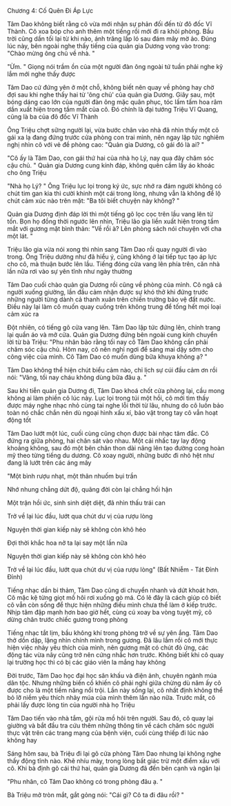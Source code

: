 




Chương 4: Cố Quên Đi Áp Lực

Tâm Dao không biết rằng cô vừa mới nhận sự phản đối đến từ đô đốc Vĩ Thành. Cô xoa bóp cho anh thêm một tiếng rồi mới đi ra khỏi phòng. Bầu trời cũng dần tối lại từ khi nào, ánh trăng lấp ló sau đám mây mờ ảo. Đúng lúc này, bên ngoài nghe thấy tiếng của quản gia Dương vọng vào trong: "Chào mừng ông chủ về nhà. "

"Ừm. " Giọng nói trầm ồn của một người đàn ông ngoài tứ tuần phải nghe kỹ lắm mới nghe thấy được

Tâm Dao cứ đứng yên ở một chỗ, không biết nên quay về phòng hay chờ đợi sau khi nghe thấy hai từ 'ông chủ' của quản gia Dương. Giây sau, một bóng dáng cao lớn của người đàn ông mặc quân phục, tóc lấm tấm hoa râm dần xuất hiện trong tầm mắt của cô. Đó chính là đại tướng Triệu Vĩ Quang, cũng là ba của đô đốc Vĩ Thành

Ông Triệu chợt sững người lại, vừa bước chân vào nhà đã nhìn thấy một cô gái xa lạ đang đứng trước cửa phòng con trai mình, nên ngay lập tức nghiêm nghị nhìn cô với vẻ đề phòng cao: "Quản gia Dương, cô gái đó là ai? "

"Cô ấy là Tâm Dao, con gái thứ hai của nhà họ Lý, nay qua đây chăm sóc cậu chủ. " Quản gia Dương cung kính đáp, không quên cầm lấy áo khoác cho ông Triệu

"Nhà họ Lý? " Ông Triệu lục lọi trong ký ức, sực nhớ ra đám người không có chút tim gan kia thì cười khinh một cái trong lòng, nhưng vẫn là không để lộ chút cảm xúc nào trên mặt: "Ba tôi biết chuyện này không? "

Quản gia Dương định đáp lời thì một tiếng gõ lọc cọc trên lầu vang lên từ tốn. Bọn họ đồng thời ngước lên nhìn, Triệu lão gia liền xuất hiện trong tầm mắt với gương mặt bình thản: "Về rồi à? Lên phòng sách nói chuyện với cha một lát. "

Triệu lão gia vừa nói xong thì nhìn sang Tâm Dao rồi quay người đi vào trong. Ông Triệu dường như đã hiểu ý, cũng không ở lại tiếp tục tạo áp lực cho cô, mà thuận bước lên lầu. Tiếng đóng cửa vang lên phía trên, căn nhà lần nữa rơi vào sự yên tĩnh như ngày thường

Tâm Dao cuối chào quản gia Dương rồi cũng về phòng của mình. Cô ngã cả người xuống giường, lần đầu cảm nhận được sự khó thở khi đứng trước những người từng dành cả thanh xuân trên chiến trường bảo vệ đất nước. Điều này lại làm cô muốn quay cuồng trên không trung để tống hết mọi loại cảm xúc ra

Đột nhiên, có tiếng gõ cửa vang lên. Tâm Dao lập tức đứng lên, chỉnh trang lại quần áo và mở cửa. Quản gia Dương đứng bên ngoài cung kính chuyển lời từ bà Triệu: "Phu nhân bảo rằng tối nay cô Tâm Dao không cần phải chăm sóc cậu chủ. Hôm nay, cô nên nghỉ ngơi để sáng mai dậy sớm cho công việc của mình. Cô Tâm Dao có muốn dùng bữa khuya không ạ? "

Tâm Dao không thể hiện chút biểu cảm nào, chỉ lịch sự cúi đầu cảm ơn rồi nói: "Vâng, tối nay cháu không dùng bữa đâu ạ. "

Sau khi tiễn quản gia Dương đi, Tâm Dao khoá chốt cửa phòng lại, cầu mong không ai làm phiền cô lúc này. Lục lọi trong túi một hồi, cô mới tìm thấy được máy nghe nhạc nhỏ cùng tai nghe lỗi thời từ lâu, nhưng do cô luôn bảo toàn nó chắc chắn nên dù ngoại hình xấu xí, bảo vật trong tay cô vẫn hoạt động tốt

Tâm Dao lướt một lúc, cuối cùng cũng chọn được bài nhạc tâm đắc. Cô đứng ra giữa phòng, hai chân sát vào nhau. Một cái nhấc tay lay động khoảng không, sau đó một bên chân thon dài nâng lên tạo đường cong hoàn mỹ theo từng tiếng du dương. Cô xoay người, những bước đi nhỏ hệt như đang lả lướt trên các áng mây

"Một bình rượu nhạt, một thân nhuốm bụi trần

Nhớ nhung chẳng dứt độ, quãng đời còn lại chẳng hối hận


Một trận hồi ức, sinh sinh diệt diệt, đã nhìn thấu trái can

Trở về lại lúc đầu, lướt qua chút dư vị của rượu lòng

Nguyện thời gian kiếp này sẽ không còn khô héo

Đợi thời khắc hoa nở ta lại say một lần nữa

Nguyện thời gian kiếp này sẽ không còn khô héo

Trở về lại lúc đầu, lướt qua chút dư vị của rượu lòng" (Bất Nhiễm - Tát Đỉnh Đỉnh)

Tiếng nhạc dần bi thảm, Tâm Dao cũng di chuyển nhanh và dứt khoát hơn. Cô mặc kệ từng giọt mồ hôi rơi xuống gò má. Có lẽ đây là cách giúp cô biết cô vẫn còn sống để thực hiện những điều mình chưa thể làm ở kiếp trước. Nhịp tâm đập mạnh hơn bao giờ hết, cùng cú xoay ba vòng tuyệt mỹ, cô dừng chân trước chiếc gương trong phòng

Tiếng nhạc tắt lịm, bầu không khí trong phòng trở về sự yên ắng. Tâm Dao thở dồn dập, lặng nhìn chính mình trong gương. Đã lâu lắm rồi cô mới thực hiện việc nhảy yêu thích của mình, nên gương mặt có chút đỏ ửng, các động tác vừa nãy cũng trở nên cứng nhắc hơn trước. Không biết khi cô quay lại trường học thì có bị các giáo viên la mắng hay không

Đời trước, Tâm Dao học đại học sân khấu và điện ảnh, chuyên ngành múa dân tộc. Nhưng những biến cố khiến cô phải nghỉ giữa chừng dù năm ấy cô được cho là một tiềm năng nổi trội. Lần này sống lại, cô nhất định không thể bỏ lỡ niềm yêu thích nhảy múa của mình thêm lần nào nữa. Trước mắt, cô phải lấy được lòng tin của người nhà họ Triệu

Tâm Dao tiến vào nhà tắm, gội rửa mồ hôi trên người. Sau đó, cô quay lại giường và bắt đầu tra cứu thêm những thông tin về cách chăm sóc người thực vật trên các trang mạng của bệnh viện, cuối cùng thiếp đi lúc nào không hay

Sáng hôm sau, bà Triệu đi lại gõ cửa phòng Tâm Dao nhưng lại không nghe thấy động tĩnh nào. Khẽ nhíu mày, trong lòng bất giác trừ một điểm xấu với cô. Khi bà định gõ cái thứ hai, quản gia Dương đã đến bên cạnh và ngăn lại

"Phu nhân, cô Tâm Dao không có trong phòng đâu ạ. "

Bà Triệu mở tròn mắt, gắt gỏng nói: "Cái gì? Cô ta đi đâu rồi? "




